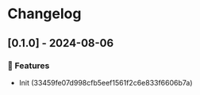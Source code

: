 # Changelog
## [0.1.0] - 2024-08-06

### :rocket: Features

- Init (33459fe07d998cfb5eef1561f2c6e833f6606b7a)

